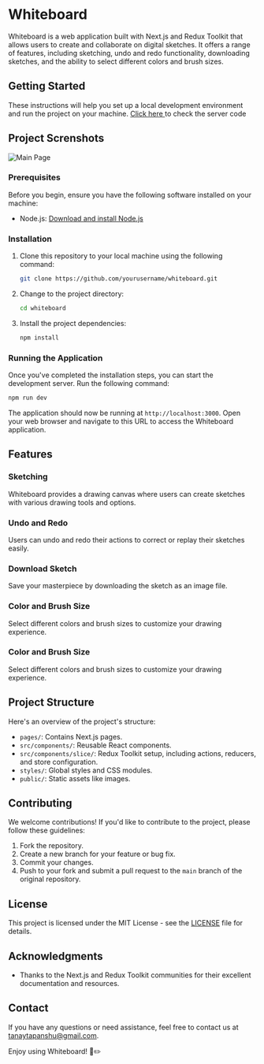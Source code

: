 # Whiteboard

Whiteboard is a web application built with Next.js and Redux Toolkit that allows users to create and collaborate on digital sketches. It offers a range of features, including sketching, undo and redo functionality, downloading sketches, and the ability to select different colors and brush sizes.

## Getting Started

These instructions will help you set up a local development environment and run the project on your machine. <a href="https://github.com/TANAYTAPANSHU/whiteboard-Server"> Click here </a> to check the server code

## Project Screnshots
![Main Page](https://firebasestorage.googleapis.com/v0/b/instagram-clone-71729.appspot.com/o/images%2FScreenshot%202023-12-06%20at%2011.22.42%20PM.png?alt=media&token=2ef39ec8-0186-45c2-892a-5b0843c702ed)


### Prerequisites

Before you begin, ensure you have the following software installed on your machine:

- Node.js: [Download and install Node.js](https://nodejs.org/)

### Installation

1. Clone this repository to your local machine using the following command:

   ```bash
   git clone https://github.com/yourusername/whiteboard.git
   ```

2. Change to the project directory:

   ```bash
   cd whiteboard
   ```

3. Install the project dependencies:

   ```bash
   npm install
   ```

### Running the Application

Once you've completed the installation steps, you can start the development server. Run the following command:

```bash
npm run dev
```

The application should now be running at `http://localhost:3000`. Open your web browser and navigate to this URL to access the Whiteboard application.

## Features

### Sketching

Whiteboard provides a drawing canvas where users can create sketches with various drawing tools and options.

### Undo and Redo

Users can undo and redo their actions to correct or replay their sketches easily.

### Download Sketch

Save your masterpiece by downloading the sketch as an image file.

### Color and Brush Size

Select different colors and brush sizes to customize your drawing experience.

### Color and Brush Size

Select different colors and brush sizes to customize your drawing experience.

## Project Structure

Here's an overview of the project's structure:

- `pages/`: Contains Next.js pages.
- `src/components/`: Reusable React components.
- `src/components/slice/`: Redux Toolkit setup, including actions, reducers, and store configuration.
- `styles/`: Global styles and CSS modules.
- `public/`: Static assets like images.

## Contributing

We welcome contributions! If you'd like to contribute to the project, please follow these guidelines:

1. Fork the repository.
2. Create a new branch for your feature or bug fix.
3. Commit your changes.
4. Push to your fork and submit a pull request to the `main` branch of the original repository.

## License

This project is licensed under the MIT License - see the [LICENSE](LICENSE) file for details.

## Acknowledgments

- Thanks to the Next.js and Redux Toolkit communities for their excellent documentation and resources.

## Contact

If you have any questions or need assistance, feel free to contact us at [tanaytapanshu@gmail.com](mailto:tanaytapanshu@gmail.com).

Enjoy using Whiteboard! 🎨✏️
